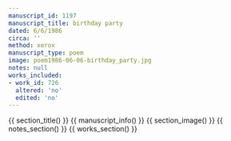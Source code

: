 ```yaml
---
manuscript_id: 1197
manuscript_title: birthday party
dated: 6/6/1986
circa: ''
method: xerox
manuscript_type: poem
image: poem1986-06-06-birthday_party.jpg
notes: null
works_included:
- work_id: 726
  altered: 'no'
  edited: 'no'
---
```


{{ section_title() }}
{{ manuscript_info() }}
{{ section_image() }}
{{ notes_section() }}
{{ works_section() }}
